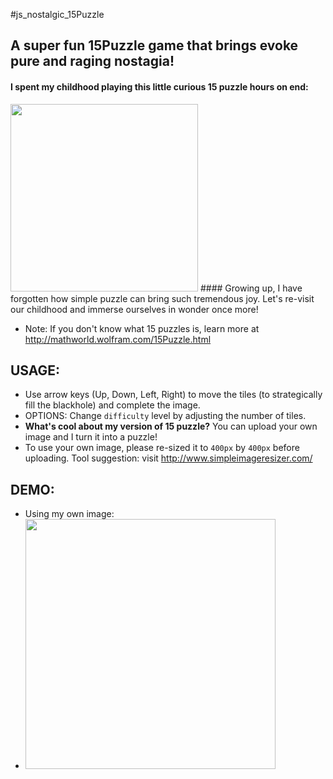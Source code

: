 
#js_nostalgic_15Puzzle

## A super fun 15Puzzle game that brings evoke pure and raging nostagia!
#### I spent my childhood playing this little curious 15 puzzle hours on end:
<img src='https://user-images.githubusercontent.com/58123635/122484918-ba785800-cfa3-11eb-8cd5-a6e4d801b6f6.png' height='300px' />
#### Growing up, I have forgotten how simple puzzle can bring such tremendous joy. Let's re-visit our childhood and immerse ourselves in wonder once more!

* Note: If you don't know what 15 puzzles is, learn more at http://mathworld.wolfram.com/15Puzzle.html

## USAGE:
* Use arrow keys (Up, Down, Left, Right) to move the tiles (to strategically fill the blackhole) and complete the image.
* OPTIONS: Change `difficulty` level by adjusting the number of tiles.
* **What's cool about my version of 15 puzzle?** You can upload your own image and I turn it into a puzzle! 
* To use your own image, please re-sized it to `400px` by `400px` before uploading. Tool suggestion: visit http://www.simpleimageresizer.com/

## DEMO:
* Using my own image: 
* <img src='https://user-images.githubusercontent.com/58123635/122485490-0d9eda80-cfa5-11eb-9842-9f43a9025074.png' height='400px'/>

